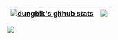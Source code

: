 | <a href="https://github.com/anuraghazra/github-readme-stats"><img align="center" src="https://github-readme-stats.vercel.app/api?username=dungbik&show_icons=true" alt="dungbik's github stats" /></a> | <a href="https://github.com/anuraghazra/github-readme-stats"><img align="center" src="https://github-readme-stats.vercel.app/api/top-langs/?username=dungbik&layout=compact" /></a> |
| ------------- | ------------- |

![](https://hit.yhype.me/github/profile?user_id=49610681)

<!--
**dungbik/dungbik** is a ✨ _special_ ✨ repository because its `README.md` (this file) appears on your GitHub profile.

Here are some ideas to get you started:

- 🔭 I’m currently working on ...
- 🌱 I’m currently learning ...
- 👯 I’m looking to collaborate on ...
- 🤔 I’m looking for help with ...
- 💬 Ask me about ...
- 📫 How to reach me: ...
- 😄 Pronouns: ...
- ⚡ Fun fact: ...
-->

